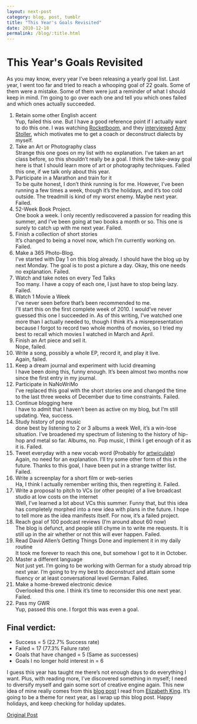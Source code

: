 ```yaml
---
layout: next-post
category: blog, post, tumblr
title: "This Year's Goals Revisited"
date: 2010-12-18
permalink: /blog/:title.html
---
```


# This Year's Goals Revisited

As you may know, every year I’ve been releasing a yearly goal list. Last year, I went too far and tried to reach a whooping goal of 22 goals. Some of them were a mistake. Some of them were just a reminder of what I should keep in mind. I’m going to go over each one and tell you which ones failed and which ones actually succeeded.

1. Retain some other English accent  
Yup, failed this one. But I have a good reference point if I actually want to do this one. I was watching [Rocketboom](http://www.rocketboom.com/signup.php), and they [interviewed](http://www.rocketboom.com/signup.php) [Amy Stoller](http://www.stollersystem.com/), which motivates me to get a coach or deconstruct dialects by myself.
2. Take an Art or Photography class  
Strange this one goes on my list with no explanation. I’ve taken an art class before, so this shouldn’t really be a goal. I think the take-away goal here is that I should learn more of art or photography techniques. Failed this one, if we talk only about this year.
3. Participate in a Marathon and train for it  
To be quite honest, I don’t think running is for me. However, I’ve been running a few times a week, though it’s the holidays, and it’s too cold outside. The treadmill is kind of my worst enemy. Maybe next year. Failed.
4. 52-Week Book Project.  
One book a week. I only recently rediscovered a passion for reading this summer, and I’ve been going at two books a month or so. This one is surely to catch up with me next year. Failed.
5. Finish a collection of short stories  
It’s changed to being a novel now, which I’m currently working on. Failed.
6. Make a 365 Photo-Blog.  
I’ve started with Day 1 on this blog already. I should have the blog up by next Monday. The goal is to post a picture a day.
Okay, this one needs no explanation. Failed.
7. Watch and take notes on every Ted Talks  
Too many. I have a copy of each one, I just have to stop being lazy. Failed.
8. Watch 1 Movie a Week  
I’ve never seen before that’s been recommended to me.   
I’ll start this on the first complete week of 2010.
I would’ve never guessed this one I succeeded in. As of this writing, I’ve watched one more than I actually needed to, though I think it’s a misrepresentation because I forgot to record two whole months of movies, so I tried my best to recall which movies I watched in March and April.
9. Finish an Art piece and sell it.  
Nope, failed.
10. Write a song, possibly a whole EP, record it, and play it live.  
Again, failed.
11. Keep a dream journal and experiment with lucid dreaming  
I have been doing this, funny enough. It’s been almost two months now since the first entry in my journal.
12. Participate in NaNoWriMo  
I’ve replaced this goal with the short stories one and changed the time to the last three weeks of December due to time constraints. Failed.
13. Continue blogging here  
I have to admit that I haven’t been as active on my blog, but I’m still updating. Yea, success.
14. Study history of pop music  
done best by listening to 2 or 3 albums a week
Well, it’s a win-lose situation. I’ve broadened my spectrum of listening to the history of hip-hop and metal so far. Albums, no. Pop music, I think I get enough of it as it is. Failed.
15. Tweet everyday with a new vocab word (Probably for [artwiculate](http://artwiculate.com/))  
Again, no need for an explanation. I’ll try some other form of this in the future. Thanks to this goal, I have been put in a strange twitter list. Failed.
16. Write a screenplay for a short film or web-series  
Ha, I think I actually remember writing this, then regretting it. Failed.
17. Write a proposal to pitch to VCs (or other people) of a live broadcast studio at low costs on the internet  
Well, I’ve learned a lot about VCs this summer. Funny that, but this idea has completely morphed into a new idea with plans in the future. I hope to tell more as the idea manifests itself. For now, it’s a failed project.
18. Reach goal of 100 podcast reviews (I’m around about 60 now)  
The blog is defunct, and people still chyme in to write me requests. It is still up in the air whether or not this will ever happen. Failed.
19. Read David Allen’s Getting Things Done and implement it in my daily routine  
It took me forever to reach this one, but somehow I got to it in October.
20. Master a different language  
Not just yet. I’m going to be working with German for a study abroad trip next year. I’m going to try my best to deconstruct and attain some fluency or at least conversational level German. Failed.
21. Make a home-brewed electronic device  
Overlooked this one. I think it’s time to reconsider this one next year. Failed.
22. Pass my GWR  
Yup, passed this one. I forgot this was even a goal.

## Final verdict:

- Success = 5 (22.7% Success rate)
- Failed = 17 (77.3% Failure rate)
- Goals that have changed = 5 (Same as successes)
- Goals I no longer hold interest in = 6

I guess this year has taught me there’s not enough days to do everything I want. Plus, with reading more, I’ve discovered something in myself; I need to diversify myself and gain some sort of creative engine again. This new idea of mine really comes from this [blog post](https://elizabethonline.com/blog-stay-out-of-school/2016/9/30/you-cannot-sing-if-you-cannot-cook) I read from [Elizabeth King](https://elizabethonline.com/blog-stay-out-of-school/). It’s going to be a theme for next year, as I wrap up this blog post.
Happy holidays, and keep checking for holiday updates.

[Original Post](http://jermspeaks.com/post/2358270380/2010goalsrevisited)
